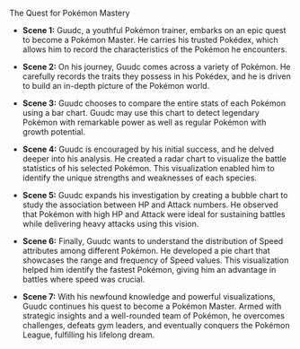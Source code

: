 
The Quest for Pokémon Mastery

* **Scene 1:** 
Guudc, a youthful Pokémon trainer, embarks on an epic quest to become a Pokémon Master. He carries his trusted Pokédex, which allows him to record the characteristics of the Pokémon he encounters. 

* **Scene 2:** 
On his journey, Guudc comes across a variety of Pokémon. He carefully records the traits they possess in his Pokédex, and he is driven to build an in-depth picture of the Pokémon world.

* **Scene 3:** Guudc chooses to compare the entire stats of each Pokémon using a bar chart. Guudc may use this chart to detect legendary Pokémon with remarkable power as well as regular Pokémon with growth potential.
 

* **Scene 4:** Guudc is encouraged by his initial success, and he delved deeper into his analysis. He created a radar chart to visualize the battle statistics of his selected Pokémon. This visualization enabled him to identify the unique strengths and weaknesses of each species. 

* **Scene 5:** Guudc expands his investigation by creating a bubble chart to study the association between HP and Attack numbers. He observed that Pokémon with high HP and Attack were ideal for sustaining battles while delivering heavy attacks using this vision. 


* **Scene 6:** Finally, Guudc wants to understand the distribution of Speed attributes among different Pokémon. He developed a pie chart that showcases the range and frequency of Speed values. This visualization helped him identify the fastest Pokémon, giving him an advantage in battles where speed was crucial.
 

* **Scene 7:** With his newfound knowledge and powerful visualizations, Guudc continues his quest to become a Pokémon Master. Armed with strategic insights and a well-rounded team of Pokémon, he overcomes challenges, defeats gym leaders, and eventually conquers the Pokémon League, fulfilling his lifelong dream. 
 

 